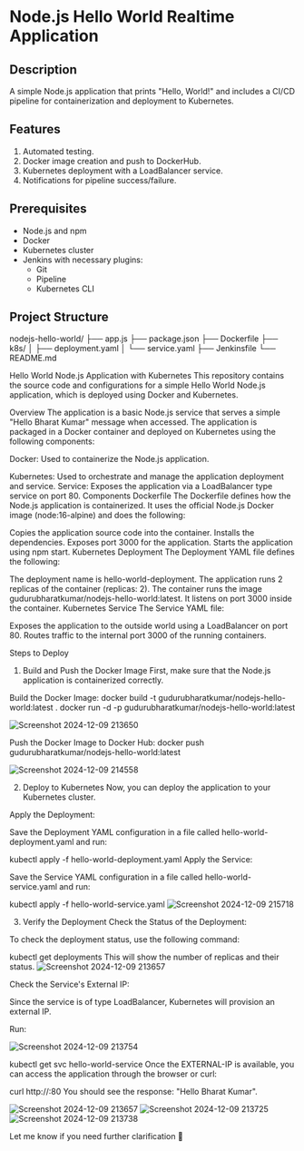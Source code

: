 # Node.js Hello World Realtime Application 

## Description
A simple Node.js application that prints "Hello, World!" and includes a CI/CD pipeline for containerization and deployment to Kubernetes.

## Features
1. Automated testing.
2. Docker image creation and push to DockerHub.
3. Kubernetes deployment with a LoadBalancer service.
4. Notifications for pipeline success/failure.

## Prerequisites
- Node.js and npm
- Docker
- Kubernetes cluster
- Jenkins with necessary plugins:
  - Git
  - Pipeline
  - Kubernetes CLI

## Project Structure
nodejs-hello-world/
├── app.js
├── package.json
├── Dockerfile
├── k8s/
│   ├── deployment.yaml
│   └── service.yaml
├── Jenkinsfile
└── README.md

Hello World Node.js Application with Kubernetes
This repository contains the source code and configurations for a simple Hello World Node.js application, which is deployed using Docker and Kubernetes.

Overview
The application is a basic Node.js service that serves a simple "Hello Bharat Kumar" message when accessed. The application is packaged in a Docker container and deployed on Kubernetes using the following components:

Docker: Used to containerize the Node.js application.

Kubernetes: Used to orchestrate and manage the application deployment and service.
Service: Exposes the application via a LoadBalancer type service on port 80.
Components
Dockerfile
The Dockerfile defines how the Node.js application is containerized. It uses the official Node.js Docker image (node:16-alpine) and does the following:

Copies the application source code into the container.
Installs the dependencies.
Exposes port 3000 for the application.
Starts the application using npm start.
Kubernetes Deployment
The Deployment YAML file defines the following:

The deployment name is hello-world-deployment.
The application runs 2 replicas of the container (replicas: 2).
The container runs the image gudurubharatkumar/nodejs-hello-world:latest.
It listens on port 3000 inside the container.
Kubernetes Service
The Service YAML file:

Exposes the application to the outside world using a LoadBalancer on port 80.
Routes traffic to the internal port 3000 of the running containers.

Steps to Deploy
1. Build and Push the Docker Image
First, make sure that the Node.js application is containerized correctly.

Build the Docker Image:
docker build -t gudurubharatkumar/nodejs-hello-world:latest .
docker run -d -p gudurubharatkumar/nodejs-hello-world:latest

![Screenshot 2024-12-09 213650](https://github.com/user-attachments/assets/8919f13e-ae4b-411e-b850-db751aa02e62)

Push the Docker Image to Docker Hub:
docker push gudurubharatkumar/nodejs-hello-world:latest

![Screenshot 2024-12-09 214558](https://github.com/user-attachments/assets/16cf16ba-3083-491e-9350-8a07d09f4709)


2. Deploy to Kubernetes
Now, you can deploy the application to your Kubernetes cluster.

Apply the Deployment:

Save the Deployment YAML configuration in a file called hello-world-deployment.yaml and run:

kubectl apply -f hello-world-deployment.yaml
Apply the Service:

Save the Service YAML configuration in a file called hello-world-service.yaml and run:

kubectl apply -f hello-world-service.yaml
![Screenshot 2024-12-09 215718](https://github.com/user-attachments/assets/5c1fbcc5-9e0d-40ac-a75a-9e3fb98d7388)


3. Verify the Deployment
Check the Status of the Deployment:

To check the deployment status, use the following command:

kubectl get deployments
This will show the number of replicas and their status.
![Screenshot 2024-12-09 213657](https://github.com/user-attachments/assets/f6f2eb98-f5c4-4323-9be1-09513049598f)

Check the Service's External IP:

Since the service is of type LoadBalancer, Kubernetes will provision an external IP.

Run:

![Screenshot 2024-12-09 213754](https://github.com/user-attachments/assets/66b366a1-a0bb-4336-8aef-6e3c6daa7e24)

kubectl get svc hello-world-service
Once the EXTERNAL-IP is available, you can access the application through the browser or curl:

curl http://<external-ip>:80
You should see the response: "Hello Bharat Kumar".

![Screenshot 2024-12-09 213657](https://github.com/user-attachments/assets/999dbc1b-38e9-48e8-9d2a-b0f10dc7c638)
![Screenshot 2024-12-09 213725](https://github.com/user-attachments/assets/f6c072b8-4d57-4ac8-97cb-8dba3dd1febb)
![Screenshot 2024-12-09 213738](https://github.com/user-attachments/assets/a45f7f88-81aa-4b1f-9380-eb39c5f2bef2)


Let me know if you need further clarification 🚀

